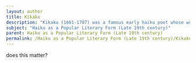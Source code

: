 ```yaml
---
layout: author
title: Kikaku
description: "Kikaku (1661-1707) was a famous early haiku poet whose work revived the genre in the late Edo period. His themes encompassed nature, and while he predates the late 19th century, his influence on later poets was significant."
subject: "Haiku as a Popular Literary Form (Late 19th century)"
parent: Haiku as a Popular Literary Form (Late 19th century)
permalink: /Haiku as a Popular Literary Form (Late 19th century)/Kikaku/
---
```


does this matter?
